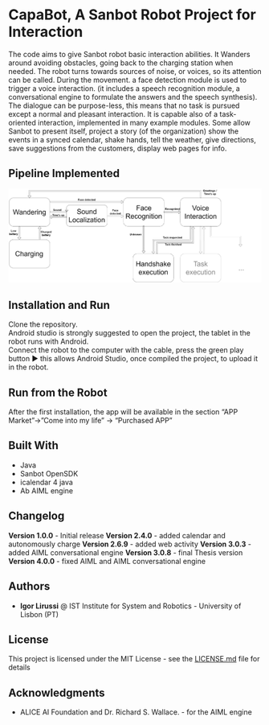 # CapaBot, A Sanbot Robot Project for Interaction

The code aims to give Sanbot robot basic interaction abilities. It Wanders around avoiding obstacles, going back to the charging station when needed. The robot turns towards sources of noise, or voices, so its attention can be called.
During the movement. a face detection module is used to trigger a voice interaction. (it includes a speech recognition module, a conversational engine to formulate the answers and the speech synthesis). The dialogue can be purpose-less, this means that no task is pursued except a normal and pleasant interaction. It is capable also of a task-oriented interaction, implemented in many example modules. Some allow Sanbot to present itself, project a story (of the organization) show the events in a synced calendar, shake hands, tell the weather, give directions, save suggestions from the customers, display web pages for info.

## Pipeline Implemented
![Alt text](readme-images/Pipeline.jpg?raw=true "Pipeline")

## Installation and Run
Clone the repository. <br>
Android studio is strongly suggested to open the project, the tablet in the robot runs with Android. <br>
Connect the robot to the computer with the cable, press the green play button :arrow_forward: this allows Android Studio, once compiled the project, to upload it in the robot.

<!--
## Video of the Result
[![Sanbot Interaction](http://i3.ytimg.com/)](https://youtu.be/)
-->

## Run from the Robot
After the first installation, the app will be available in the section “APP Market”->”Come into my life” -> “Purchased APP”


## Built With

*   Java
*   Sanbot OpenSDK
*   icalendar 4 java
*   Ab AIML engine

## Changelog

**Version 1.0.0** - Initial release
**Version 2.4.0** - added calendar and autonomously charge
**Version 2.6.9** - added web activity
**Version 3.0.3** - added AIML conversational engine
**Version 3.0.8** - final Thesis version
**Version 4.0.0** - fixed AIML and AIML conversational engine

## Authors

*   **Igor Lirussi** @ IST Institute for System and Robotics - University of Lisbon (PT)

## License

This project is licensed under the MIT License - see the [LICENSE.md](LICENSE.md) file for details

## Acknowledgments
*   ALICE AI Foundation and Dr. Richard S. Wallace. - for the AIML engine
